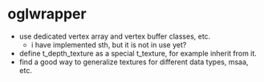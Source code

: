 # oglwrapper
* use dedicated vertex array and vertex buffer classes, etc.
    * i have implemented sth, but it is not in use yet?
* define t_depth_texture as a special t_texture, for example inherit from it.
* find a good way to generalize textures for different data types, msaa, etc.
